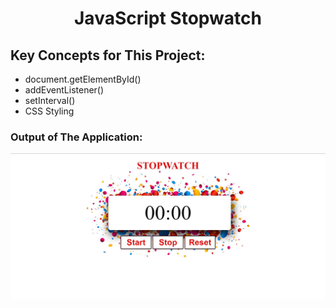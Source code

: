 <h1 align="center">JavaScript Stopwatch</h1>
<h2>Key Concepts for This Project:</h2>
<ul>
<li>document.getElementById()</li>
<li>addEventListener()</li>
<li>setInterval()</li>
<li>CSS Styling</li>
</ul>
<h3>Output of The Application:</h3>
<img src="/StopWatch/Assets/StopWatch_SS.jpg" />
